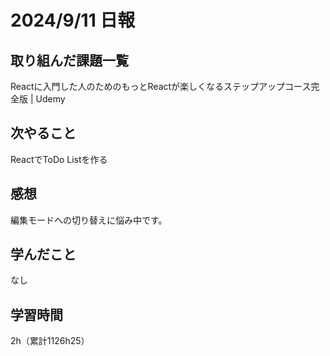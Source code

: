 # 2024/9/11 日報
## 取り組んだ課題一覧
Reactに入門した人のためのもっとReactが楽しくなるステップアップコース完全版 | Udemy

## 次やること
ReactでToDo Listを作る

## 感想
編集モードへの切り替えに悩み中です。


## 学んだこと
なし


## 学習時間
2h（累計1126h25）
